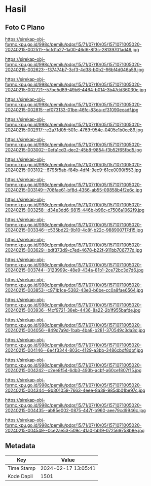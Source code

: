 # Hasil

## Foto C Plano

https://sirekap-obj-formc.kpu.go.id/998c/pemilu/pdpr/15/71/07/10/05/1571071005020-20240215-002511--5cfd1a27-1a00-46d6-8f3c-28139701ad49.jpg

https://sirekap-obj-formc.kpu.go.id/998c/pemilu/pdpr/15/71/07/10/05/1571071005020-20240215-002623--f37474b7-3cf3-4d38-b0b2-96bf4d046a59.jpg

https://sirekap-obj-formc.kpu.go.id/998c/pemilu/pdpr/15/71/07/10/05/1571071005020-20240215-002721--57be5d89-49b6-4464-b014-3b47dd36030e.jpg

https://sirekap-obj-formc.kpu.go.id/998c/pemilu/pdpr/15/71/07/10/05/1571071005020-20240215-002815--ef073133-01be-46fc-83ca-cf31090ecadf.jpg

https://sirekap-obj-formc.kpu.go.id/998c/pemilu/pdpr/15/71/07/10/05/1571071005020-20240215-002917--e2a71d05-501c-4769-954e-0405c1b0ce89.jpg

https://sirekap-obj-formc.kpu.go.id/998c/pemilu/pdpr/15/71/07/10/05/1571071005020-20240215-003002--0efa1cd3-dec2-45b8-9854-f3b52f65fbd5.jpg

https://sirekap-obj-formc.kpu.go.id/998c/pemilu/pdpr/15/71/07/10/05/1571071005020-20240215-003102--6795f5ab-f84b-4df4-9ec9-61ce0090f553.jpg

https://sirekap-obj-formc.kpu.go.id/998c/pemilu/pdpr/15/71/07/10/05/1571071005020-20240215-003149--708fae61-bf8d-4356-ab55-09858b4f2e6c.jpg

https://sirekap-obj-formc.kpu.go.id/998c/pemilu/pdpr/15/71/07/10/05/1571071005020-20240215-003258--d34e3dd6-9815-446b-b96c-c7506a1062f9.jpg

https://sirekap-obj-formc.kpu.go.id/998c/pemilu/pdpr/15/71/07/10/05/1571071005020-20240215-003346--c535bd22-9b10-4c8f-b22c-988900717d15.jpg

https://sirekap-obj-formc.kpu.go.id/998c/pemilu/pdpr/15/71/07/10/05/1571071005020-20240215-003629--bdf373d9-c7ed-4678-b22f-911bb706777d.jpg

https://sirekap-obj-formc.kpu.go.id/998c/pemilu/pdpr/15/71/07/10/05/1571071005020-20240215-003744--3123999c-48e9-434a-81b1-2ce72bc3d7d6.jpg

https://sirekap-obj-formc.kpu.go.id/998c/pemilu/pdpr/15/71/07/10/05/1571071005020-20240215-003853--c971b1ce-5382-43e0-b6be-cc0a8fae6564.jpg

https://sirekap-obj-formc.kpu.go.id/998c/pemilu/pdpr/15/71/07/10/05/1571071005020-20240215-003936--f4cf9721-38eb-4436-8a22-2b1f955bafde.jpg

https://sirekap-obj-formc.kpu.go.id/998c/pemilu/pdpr/15/71/07/10/05/1571071005020-20240215-004056--849d7a9d-1bab-4ba8-b281-370549c3da3d.jpg

https://sirekap-obj-formc.kpu.go.id/998c/pemilu/pdpr/15/71/07/10/05/1571071005020-20240215-004146--6e4f3344-803c-4129-a3bb-3486cbdf8dbf.jpg

https://sirekap-obj-formc.kpu.go.id/998c/pemilu/pdpr/15/71/07/10/05/1571071005020-20240215-004242--c2ee8f54-6db3-493b-acbf-a60ce1807f15.jpg

https://sirekap-obj-formc.kpu.go.id/998c/pemilu/pdpr/15/71/07/10/05/1571071005020-20240215-004344--9b301059-7663-4eee-8a39-985db01be97c.jpg

https://sirekap-obj-formc.kpu.go.id/998c/pemilu/pdpr/15/71/07/10/05/1571071005020-20240215-004435--ab85e002-0875-447f-b960-aee79cd9946c.jpg

https://sirekap-obj-formc.kpu.go.id/998c/pemilu/pdpr/15/71/07/10/05/1571071005020-20240215-004549--0ce2ae53-509c-41a0-bb19-072569758b8e.jpg


## Metadata

| Key        | Value               |
| ---------- | ------------------- |
| Time Stamp | 2024-02-17 13:05:41 |
| Kode Dapil | 1501                |



